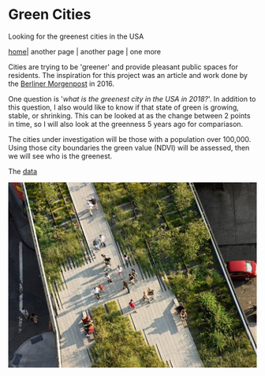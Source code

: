 # Green Cities
Looking for the greenest cities in the USA

[home](https://ogletrees.github.io/green_city/)| another page | another page | one more

Cities are trying to be 'greener' and provide pleasant public spaces for residents. The inspiration for this project was an article and work done by the [Berliner Morgenpost](https://interaktiv.morgenpost.de/gruenste-staedte-deutschlands/) in 2016.

One question is '*what is the greenest city in the USA in 2018?*'. In addition to this question, I also would like to know if that state of green is growing, stable, or shrinking. This can be looked at as the change between 2 points in time, so I will also look at the greenness 5 years ago for compariason.

The cities under investigation will be those with a population over 100,000. Using those city boundaries the green value (NDVI) will be assessed, then we will see who is the greenest.

The [data](https://ogletrees.github.io/green_city/data)

![GitHub Logo](qo6tkt9k10kkiylf.jpg)
